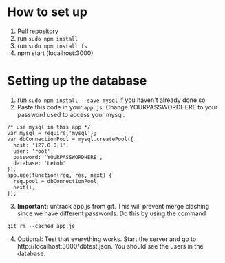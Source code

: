 # How to set up

1. Pull repository
2. run `sudo npm install`
3. run `sudo npm install fs`
4. npm start (localhost:3000)

# Setting up the database

1. run `sudo npm install --save mysql` if you haven't already done so
2. Paste this code in your `app.js`. Change YOURPASSWORDHERE to your password used to access your mysql. 

```mysql
/* use mysql in this app */
var mysql = require('mysql');
var dbConnectionPool = mysql.createPool({
  host: '127.0.0.1',
  user: 'root',
  password: 'YOURPASSWORDHERE',
  database: 'Letoh'
});
app.use(function(req, res, next) {
  req.pool = dbConnectionPool;
  next();
});
```

3. **Important:** untrack app.js from git. This will prevent merge clashing since we have different passwords. Do this by using the command

```
git rm --cached app.js
```

4. Optional: Test that everything works. Start the server and go to http://localhost:3000/dbtest.json. You should see the users in the database. 
